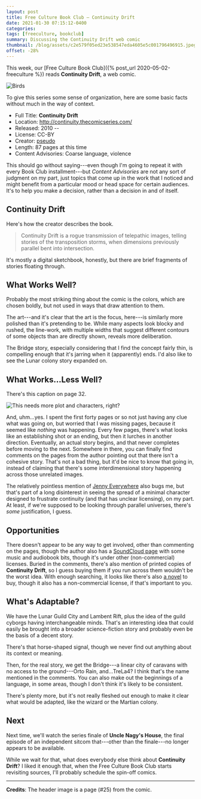 ```yaml
---
layout: post
title: Free Culture Book Club — Continuity Drift
date: 2021-01-30 07:15:12-0400
categories:
tags: [freeculture, bookclub]
summary: Discussing the Continuity Drift web comic
thumbnail: /blog/assets/c2e579f05ed23e538547eda4605e5c001796496915.jpeg
offset: -28%
---
```


This week, our [Free Culture Book Club]({% post_url 2020-05-02-freeculture %}) reads **Continuity Drift**, a web comic.

![Birds](/blog/assets/c2e579f05ed23e538547eda4605e5c001796496915.jpeg "Birds")

To give this series some sense of organization, here are some basic facts without much in the way of context.

 * Full Title:  **Continuity Drift**
 * Location:  <http://continuity.thecomicseries.com/>
 * Released:  2010 --
 * License:  CC-BY
 * Creator:  [pseudo](https://comicfury.com/profile.php?username=pseudo)
 * Length:  87 pages at this time
 * Content Advisories:  Coarse language, violence

This should go without saying---even though I'm going to repeat it with every Book Club installment---but *Content Advisories* are not any sort of judgment on my part, just topics that come up in the work that I noticed and might benefit from a particular mood or head space for certain audiences.  It's to help you make a decision, rather than a decision in and of itself.

## Continuity Drift

Here's how the creator describes the book.

 > Continuity Drift is a rogue transmission of telepathic images, telling stories of the transposition storms, when dimensions previously parallel bent into intersection.

It's mostly a digital sketchbook, honestly, but there are brief fragments of stories floating through.

## What Works Well?

Probably the most striking thing about the comic is the colors, which are chosen boldly, but not used in ways that draw attention to them.

The art---and it's clear that the art is the focus, here---is similarly more polished than it's pretending to be.  While many aspects look blocky and rushed, the line-work, with multiple widths that suggest different contours of some objects than are directly shown, reveals more deliberation.

The Bridge story, especially considering that I find the concept fairly thin, is compelling enough that it's jarring when it (apparently) ends.  I'd also like to see the Lunar colony story expanded on.

## What Works...Less Well?

There's this caption on page 32.

![This needs more plot and characters, right?](/blog/assets/continuity-drift-caption-need.png "This needs more plot and characters, right?")

And, uhm...yes.  I spent the first forty pages or so not just having any clue what was going on, but worried that I was missing pages, because it seemed like *nothing* was happening.  Every few pages, there's what looks like an establishing shot or an ending, but then it lurches in another direction.  Eventually, an actual story begins, and that never completes before moving to the next.  Somewhere in there, you can finally find comments on the pages from the author pointing out that there isn't a cohesive story.  That's not a bad thing, but it'd be nice to know that going in, instead of claiming that there's some interdimensional story happening across those unrelated images.

The relatively pointless mention of [Jenny Everywhere](https://en.wikipedia.org/wiki/Jenny_Everywhere) also bugs me, but that's part of a long disinterest in seeing the spread of a minimal character designed to frustrate continuity (and that has unclear licensing), on my part.  At least, if we're supposed to be looking through parallel universes, there's *some* justification, I guess.

## Opportunities

There doesn't appear to be any way to get involved, other than commenting on the pages, though the author also has a [SoundCloud page](https://soundcloud.com/continuitydrift) with some music and audiobook bits, though it's under other (non-commercial) licenses.  Buried in the comments, there's also mention of printed copies of **Continuity Drift**, so I guess buying them if you run across them wouldn't be the worst idea.  With enough searching, it looks like there's also [a novel](https://www.smashwords.com/books/view/625581) to buy, though it also has a non-commercial license, if that's important to you.

## What's Adaptable?

We have the Lunar Guild City and Lambent Rift, plus the idea of the guild cyborgs having interchangeable minds.  That's an interesting idea that could easily be brought into a broader science-fiction story and probably even be the basis of a decent story.

There's that horse-shaped signal, though we never find out anything about its context or meaning.

Then, for the real story, we get the Bridge---a linear city of caravans with no access to the ground---Orto Rain, and...TreLa4?  I think that's the name mentioned in the comments.  You can also make out the beginnings of a language, in some areas, though I don't think it's likely to be consistent.

There's plenty more, but it's not really fleshed out enough to make it clear what would be adapted, like the wizard or the Martian colony.

## Next

Next time, we'll watch the series finale of **Uncle Nagy's House**, the final episode of an independent sitcom that---other than the finale---no longer appears to be available.

While we wait for that, what does everybody else think about **Continuity Drift**?  I liked it enough that, when the Free Culture Book Club starts revisiting sources, I'll probably schedule the spin-off comics.

* * *

**Credits**:  The header image is a page (#25) from the comic.
